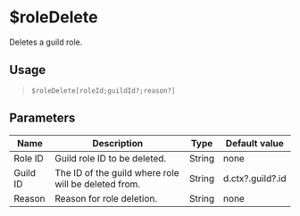 # $roleDelete
Deletes a guild role.
## Usage
> `$roleDelete[roleId;guildId?;reason?]`
## Parameters
|   Name   |                     Description                      |  Type  |  Default value   |
|----------|------------------------------------------------------|--------|------------------|
| Role ID  | Guild role ID to be deleted.                         | String | none             |
| Guild ID | The ID of the guild where role will be deleted from. | String | d.ctx?.guild?.id |
| Reason   | Reason for role deletion.                            | String | none             |
